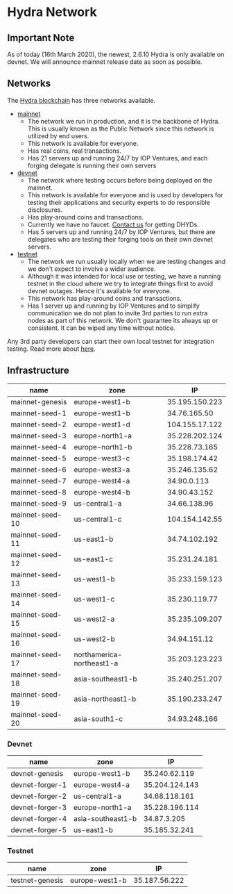# Hydra Network

## Important Note

As of today (16th March 2020), the newest, 2.6.10 Hydra is only available on devnet. We will announce mainnet release date as soon as possible.

## Networks

The [Hydra blockchain](https://github.com/Internet-of-People/hydra-core) has three networks available.

- [mainnet](http://hydra.iop.global)
  - The network we run in production, and it is the backbone of Hydra. This is usually known as the Public Network since this network is utilized by end users.
  - This network is available for everyone.
  - Has real coins, real transactions.
  - Has 21 servers up and running 24/7 by IOP Ventures, and each forging delegate is running their own servers
- [devnet](http://dev.hydra.iop.global)
  - The network where testing occurs before being deployed on the mainnet.
  - This network is available for everyone and is used by developers for testing their applications and security experts to do responsible disclosures.
  - Has play-around coins and transactions.
  - Currently we have no faucet. [Contact us](https://iop.global/contact-us/) for getting DHYDs.
  - Has 5 servers up and running 24/7 by IOP Ventures, but there are delegates who are testing their forging tools on their own devnet servers.
- [testnet](http://test.hydra.iop.global)
  - The network we run usually locally when we are testing changes and we don't expect to involve a wider audience.
  - Although it was intended for local use or testing, we have a running testnet in the cloud where we try to integrate things first to avoid devnet outages. Hence it's available for everyone.
  - This network has play-around coins and transactions.
  - Has 1 server up and running by IOP Ventures and to simplify communication we do not plan to invite 3rd parties to run extra nodes as part of this network. We don't guarantee its always up or consistent. It can be wiped any time without notice.

Any 3rd party developers can start their own local testnet for integration testing. Read more about [here](https://github.com/Internet-of-People/hydra-core).

## Infrastructure

| name | zone | IP |
|---|---|---|
| mainnet-genesis | europe-west1-b | 35.195.150.223 |
| mainnet-seed-1 | europe-west1-b | 34.76.165.50 |
| mainnet-seed-2 | europe-west1-d | 104.155.17.122 |
| mainnet-seed-3 | europe-north1-a | 35.228.202.124 |
| mainnet-seed-4 | europe-north1-b | 35.228.73.165 |
| mainnet-seed-5 | europe-west3-c | 35.198.174.42 |
| mainnet-seed-6 | europe-west3-a | 35.246.135.62 |
| mainnet-seed-7 | europe-west4-a | 34.90.0.113 |
| mainnet-seed-8 | europe-west4-b | 34.90.43.152 |
| mainnet-seed-9 | us-central1-a | 34.66.138.96 |
| mainnet-seed-10 | us-central1-c | 104.154.142.55 |
| mainnet-seed-11 | us-east1-b | 34.74.102.192 |
| mainnet-seed-12 | us-east1-c | 35.231.24.181 |
| mainnet-seed-13 | us-west1-b | 35.233.159.123 |
| mainnet-seed-14 | us-west1-c | 35.230.119.77 |
| mainnet-seed-15 | us-west2-a | 35.235.109.207 |
| mainnet-seed-16 | us-west2-b | 34.94.151.12 |
| mainnet-seed-17 | northamerica-northeast1-a | 35.203.123.223 |
| mainnet-seed-18 | asia-southeast1-b | 35.240.251.207 |
| mainnet-seed-19 | asia-northeast1-b | 35.190.233.247 |
| mainnet-seed-20 | asia-south1-c | 34.93.248.166 |

### Devnet

| name | zone | IP |
|---|---|---|
| devnet-genesis | europe-west1-b | 35.240.62.119 |
| devnet-forger-1 | europe-west4-a | 35.204.124.143 |
| devnet-forger-2 | us-central1-a | 34.68.118.161 |
| devnet-forger-3 | europe-north1-a | 35.228.196.114 |
| devnet-forger-4 | asia-southeast1-b | 34.87.3.205 |
| devnet-forger-5 | us-east1-b | 35.185.32.241 |

### Testnet

| name | zone | IP |
|---|---|---|
| testnet-genesis | europe-west1-b | 35.187.56.222 |